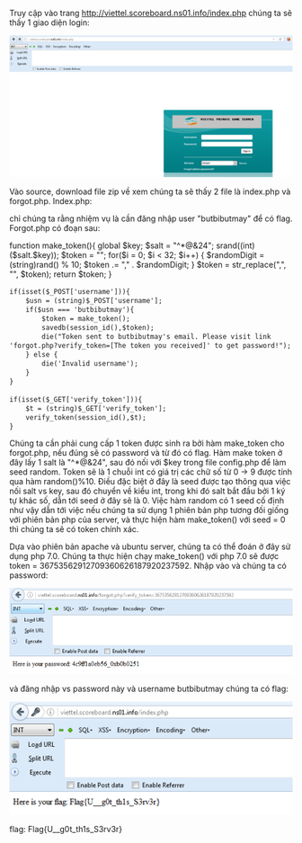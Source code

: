 Truy cập vào trang http://viettel.scoreboard.ns01.info/index.php chúng ta sẽ thấy 1 giao diện login:

![alt text](https://raw.githubusercontent.com/Alic3Margatroid/ctfsv/master/PrivateGameServer/Login.PNG)

Vào source, download file zip về xem chúng ta sẽ thấy 2 file là index.php và forgot.php. Index.php:

<?php 
    include 'config.php';
    session_start();
    if(isset($_POST['username']) && isset($_POST['password'])){
        if($_POST['username']==="butbibutmay" && $_POST['password']===$admin_pw){
            die('Here is your flag: '.$Flag);
        } else {
            die('Incorrect username/password');
        }
    }

?>

chỉ chúng ta rằng nhiệm vụ là cần đăng nhập user "butbibutmay" để có flag. Forgot.php có đoạn sau:

function make_token(){
        global $key;
        $salt = "^*@&24";
        srand((int)($salt.$key));
		$token = "";
        for($i = 0; $i < 32; $i++) {
            $randomDigit = (string)rand() % 10;
            $token .= "," . $randomDigit;
        }
        $token = str_replace(",", "", $token);
        return $token;
    }

    if(isset($_POST['username'])){
        $usn = (string)$_POST['username'];
        if($usn === 'butbibutmay'){
            $token = make_token();
            savedb(session_id(),$token);
            die("Token sent to butbibutmay's email. Please visit link 'forgot.php?verify_token=[The token you received]' to get password!");
        } else {
            die('Invalid username');
        }
    }

    if(isset($_GET['verify_token'])){
        $t = (string)$_GET['verify_token'];
        verify_token(session_id(),$t);
    }

Chúng ta cần phải cung cấp 1 token được sinh ra bởi hàm make_token cho forgot.php, nếu đúng sẽ có password và từ đó có flag. Hàm make token ở đây lấy 1 salt là "^*@&24", sau đó nối với $key trong file config.php để làm seed random. Token sẽ là 1 chuỗi int có giá trị các chữ số từ 0 -> 9 được tính qua hàm random()%10. Điều đặc biệt ở đây là seed được tạo thông qua việc nối salt vs key, sau đó chuyển về kiểu int, trong khi đó salt bắt đầu bởi 1 ký tự khác số, dẫn tới seed ở đây sẽ là 0. Việc hàm random có 1 seed cố định như vậy dẫn tới việc nếu chúng ta sử dụng 1 phiên bản php tương đối giống với phiên bản php của server, và thực hiện hàm make_token() với seed = 0 thì chúng ta sẽ có token chính xác.

Dựa vào phiên bản apache và ubuntu server, chúng ta có thể đoán ở đây sử dụng php 7.0. Chúng ta thực hiện chạy make_token() với php 7.0 sẽ được token = 36753562912709360626187920237592. Nhập vào và chúng ta có password:

![alt text](https://raw.githubusercontent.com/Alic3Margatroid/ctfsv/master/PrivateGameServer/password.PNG)

và đăng nhập vs password này và username butbibutmay chúng ta có flag:

![alt text](https://raw.githubusercontent.com/Alic3Margatroid/ctfsv/master/PrivateGameServer/flag.PNG)

flag: Flag{U__g0t_th1s_S3rv3r}
